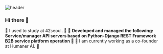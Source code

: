 ![header](https://capsule-render.vercel.app/api?type=slice&color=auto&height=300&section=header&text=DaeBeomCho&fontSize=119)

### Hi there 👋

🌱 I used to study at 42seoul. 🌱
🌱 **Developed and managed the following:
Service/manager API servers based on Python-Django REST Framework
B2B service platform operation** 🌱
🌱 I am currently working as a co-founder at Humaner AI.  🌱

<!--
**DBrider3/DBrider3** is a ✨ _special_ ✨ repository because its `README.md` (this file) appears on your GitHub profile.

Here are some ideas to get you started:

- 🔭 I’m currently working on ...
- 🌱 I’m currently learning ...
- 👯 I’m looking to collaborate on ...
- 🤔 I’m looking for help with ...
- 💬 Ask me about ...
- 📫 How to reach me: ...
- 😄 Pronouns: ...
- ⚡ Fun fact: ...
-->
